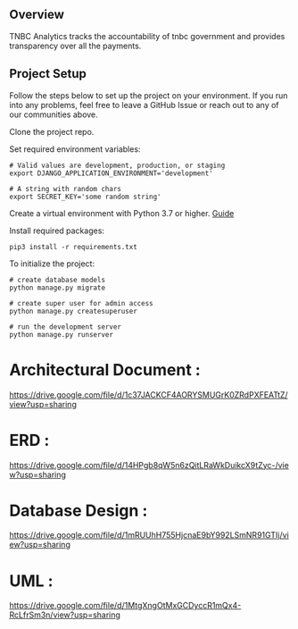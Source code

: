 ## Overview
TNBC Analytics tracks the accountability of tnbc government and provides transparency over all the payments.

## Project Setup
Follow the steps below to set up the project on your environment. If you run into any problems, feel free to leave a GitHub Issue or reach out to any of our communities above.

Clone the project repo.

Set required environment variables:
```shell
# Valid values are development, production, or staging
export DJANGO_APPLICATION_ENVIRONMENT='development'

# A string with random chars
export SECRET_KEY='some random string'
```

Create a virtual environment with Python 3.7 or higher. [Guide](https://docs.python.org/3/library/venv.html)

Install required packages:
```shell
pip3 install -r requirements.txt
```

To initialize the project:
```shell
# create database models
python manage.py migrate

# create super user for admin access
python manage.py createsuperuser

# run the development server
python manage.py runserver
```
# Architectural Document : 
https://drive.google.com/file/d/1c37JACKCF4AORYSMUGrK0ZRdPXFEATtZ/view?usp=sharing
# ERD : 
https://drive.google.com/file/d/14HPgb8qW5n6zQitLRaWkDuikcX9tZyc-/view?usp=sharing
# Database Design : 
https://drive.google.com/file/d/1mRUUhH755HjcnaE9bY992LSmNR91GTIj/view?usp=sharing
# UML : 
https://drive.google.com/file/d/1MtgXngOtMxGCDyccR1mQx4-RcLfrSm3n/view?usp=sharing

